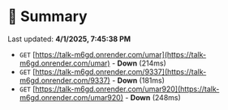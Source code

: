 # 📖 Summary
Last updated: **4/1/2025, 7:45:38 PM**

- `GET` [https://talk-m6gd.onrender.com/umar](https://talk-m6gd.onrender.com/umar) - **Down** (214ms)
- `GET` [https://talk-m6gd.onrender.com/9337](https://talk-m6gd.onrender.com/9337) - **Down** (181ms)
- `GET` [https://talk-m6gd.onrender.com/umar920](https://talk-m6gd.onrender.com/umar920) - **Down** (248ms)
